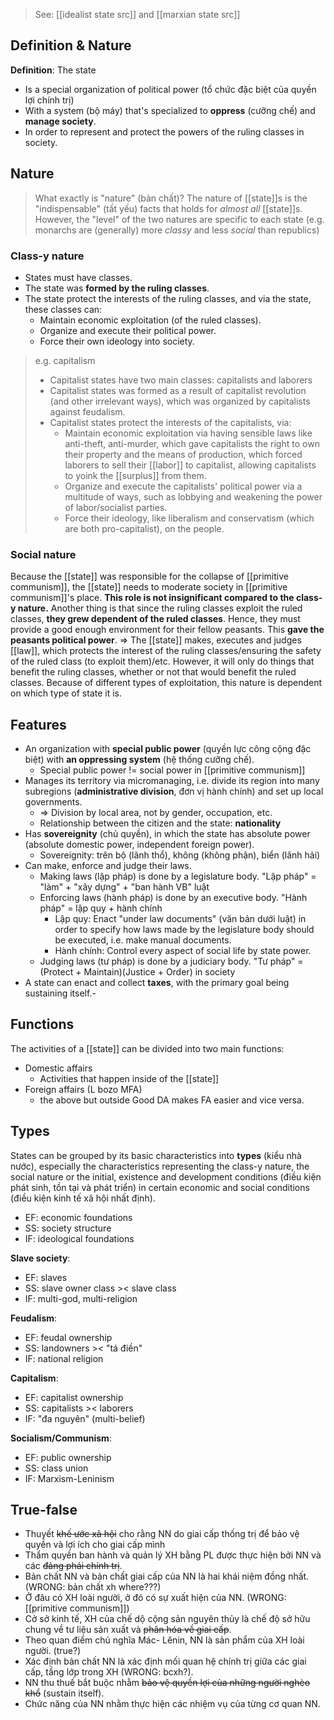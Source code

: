 > See: [[idealist state src]] and [[marxian state src]]
## Definition & Nature
**Definition**: The state
- Is a special organization of political power (tổ chức đặc biệt của quyền lợi chính trị)
- With a system (bộ máy) that's specialized to **oppress** (cưỡng chế) and **manage society**.
- In order to represent and protect the powers of the ruling classes in society.

## Nature
> What exactly is "nature" (bản chất)?
> The nature of [[state]]s is the "indispensable" (tất yếu) facts that holds for *almost all* [[state]]s. However, the "level" of the two natures are specific to each state (e.g. monarchs are (generally) more *classy* and less *social* than republics)

### Class-y nature
- States must have classes.
- The state was **formed by the ruling classes**.
- The state protect the interests of the ruling classes, and via the state, these classes can:
	- Maintain economic exploitation (of the ruled classes).
	- Organize and execute their political power.
	- Force their own ideology into society.
> e.g. capitalism
> - Capitalist states have two main classes: capitalists and laborers
> - Capitalist states was formed as a result of capitalist revolution (and other irrelevant ways), which was organized by capitalists against feudalism.
> - Capitalist states protect the interests of the capitalists, via:
> 	- Maintain economic exploitation via having sensible laws like anti-theft, anti-murder, which gave capitalists the right to own their property and the means of production, which forced laborers to sell their [[labor]] to capitalist, allowing capitalists to yoink the [[surplus]] from them.
> 	- Organize and execute the capitalists' political power via a multitude of ways, such as lobbying and weakening the power of labor/socialist parties.
> 	- Force their ideology, like liberalism and conservatism (which are both pro-capitalist), on the people.

### Social nature
Because the [[state]] was responsible for the collapse of [[primitive communism]], the [[state]] needs to moderate society in [[primitive communism]]'s place. **This role is not insignificant compared to the class-y nature.**
Another thing is that since the ruling classes exploit the ruled classes, **they grew dependent of the ruled classes**. Hence, they must provide a good enough environment for their fellow peasants. This **gave the peasants political power**.
=> The [[state]] makes, executes and judges [[law]], which protects the interest of the ruling classes/ensuring the safety of the ruled class (to exploit them)/etc. However, it will only do things that benefit the ruling classes, whether or not that would benefit the ruled classes.
Because of different types of exploitation, this nature is dependent on which type of state it is.

## Features
- An organization with **special public power** (quyền lực công cộng đặc biệt) with **an oppressing system** (hệ thống cưỡng chế).
	- Special public power != social power in [[primitive communism]]
- Manages its territory via micromanaging, i.e. divide its region into many subregions (**administrative division**, đơn vị hành chính) and set up local governments.
	- => Division by local area, not by gender, occupation, etc.
	- Relationship between the citizen and the state: **nationality**
- Has **sovereignity** (chủ quyền), in which the state has absolute power (absolute domestic power, independent foreign power).
	- Sovereignity: trên bộ (lãnh thổ), không (không phận), biển (lãnh hải)
- Can make, enforce and judge their laws.
	- Making laws (lập pháp) is done by a legislature body. "Lập pháp" = "làm" + "xây dựng" + "ban hành VB" luật 
	- Enforcing laws (hành pháp) is done by an executive body. "Hành pháp" = lập quy + hành chính
		- Lập quy: Enact "under law documents" (văn bản dưới luật) in order to specify how laws made by the legislature body should be executed, i.e. make manual documents.
		- Hành chính: Control every aspect of social life by state power.
	- Judging laws (tư pháp) is done by a judiciary body. "Tư pháp" = (Protect + Maintain)(Justice + Order) in society
- A state can enact and collect **taxes**, with the primary goal being sustaining itself.-

## Functions
The activities of a [[state]] can be divided into two main functions:
- Domestic affairs
	- Activities that happen inside of the [[state]]
- Foreign affairs (L bozo MFA)
	- the above but outside
Good DA makes FA easier and vice versa.

## Types
States can be grouped by its basic characteristics into **types** (kiểu nhà nước), especially the characteristics representing the class-y nature, the social nature or the initial, existence and development conditions (điều kiện phát sinh, tồn tại và phát triển) in certain economic and social conditions (điều kiện kinh tế xã hội nhất định).
- EF: economic foundations
- SS: society structure
- IF: ideological foundations

**Slave society**:
- EF: slaves
- SS: slave owner class >< slave class
- IF: multi-god, multi-religion

**Feudalism**:
- EF: feudal ownership
- SS: landowners >< "tá điền"
- IF: national religion

**Capitalism**:
- EF: capitalist ownership
- SS: capitalists >< laborers
- IF: "đa nguyên" (multi-belief)

**Socialism/Communism**:
- EF: public ownership
- SS: class union
- IF: Marxism-Leninism

## True-false
- Thuyết ~~khế ước xã hội~~ cho rằng NN do giai cấp thống trị để bảo vệ quyền và lợi ích cho giai cấp mình
- Thẩm quyền ban hành và quản lý XH bằng PL được thực hiện bởi NN và các ~~đảng phái chính trị~~.
- Bản chất NN và bản chất giai cấp của NN là hai khái niệm đồng nhất. (WRONG: bản chất xh where???)
- Ở đâu có XH loài người, ở đó có sự xuất hiện của NN. (WRONG: [[primitive communism]])
- Cở sở kinh tế, XH của chế dộ cộng sản nguyên thủy là chế độ sở hữu chung về tư liệu sản xuất và ~~phân hóa về giai cấp~~.
- Theo quan điểm chủ nghĩa Mác- Lênin, NN là sản phẩm của XH loài người. (true?)
- Xác định bản chất NN là xác định mối quan hệ chính trị giữa các giai cấp, tầng lớp trong XH (WRONG: bcxh?).
- NN thu thuế bắt buộc nhằm ~~bảo vệ quyền lợi của những người nghèo khổ~~ (sustain itself).
- Chức năng của NN nhằm thực hiện các nhiệm vụ của từng cơ quan NN.
